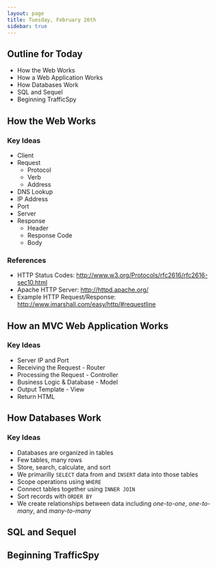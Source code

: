 ```yaml
---
layout: page
title: Tuesday, February 26th
sidebar: true
---
```


## Outline for Today

* How the Web Works
* How a Web Application Works
* How Databases Work
* SQL and Sequel
* Beginning TrafficSpy

## How the Web Works

### Key Ideas

* Client
* Request
  * Protocol
  * Verb
  * Address
* DNS Lookup
* IP Address
* Port
* Server
* Response
  * Header
  * Response Code
  * Body

### References

* HTTP Status Codes: http://www.w3.org/Protocols/rfc2616/rfc2616-sec10.html
* Apache HTTP Server: http://httpd.apache.org/
* Example HTTP Request/Response: http://www.jmarshall.com/easy/http/#requestline

## How an MVC Web Application Works

### Key Ideas

* Server IP and Port
* Receiving the Request - Router
* Processing the Request - Controller
* Business Logic & Database - Model
* Output Template - View
* Return HTML

## How Databases Work

### Key Ideas

* Databases are organized in tables
* Few tables, many rows
* Store, search, calculate, and sort
* We primarilly `SELECT` data from and `INSERT` data into those tables
* Scope operations using `WHERE`
* Connect tables together using `INNER JOIN`
* Sort records with `ORDER BY`
* We create relationships between data including *one-to-one*, *one-to-many*, and *many-to-many*

## SQL and Sequel

## Beginning TrafficSpy
